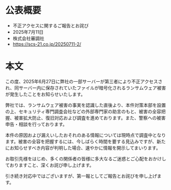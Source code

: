 # 公表概要
- 不正アクセスに関するご報告とお詫び
- 2025年7月11日
- 株式会社審調社
- https://scs-21.co.jp/20250711-2/

# 本文
この度、2025年6月27日に弊社の一部サーバーが第三者により不正アクセスされ、同サーバー内に保存されていたファイルが暗号化されるランサムウェア被害が発生したことをお知らせいたします。

弊社では、ランサムウェア被害の事実を認識した直後より、本件対策本部を設置の上、セキュリティ専門調査会社などの外部専門家の助言のもと、被害の全容把握、被害拡大防止、復旧対応および調査を進めております。また、警察への被害申告・相談を行っております。

本件の原因および漏えいしたおそれのある情報については現時点で調査中となります。被害の全容を把握するには、今しばらく時間を要する見込みですが、新たにお知らせすべき内容が判明した場合、速やかに情報を開示してまいります。

お取引先様をはじめ、多くの関係者の皆様に多大なるご迷惑とご心配をおかけしておりますこと、深くお詫び申し上げます。

引き続き対応中ではございますが、第一報としてご報告とお詫びを申し上げます。
